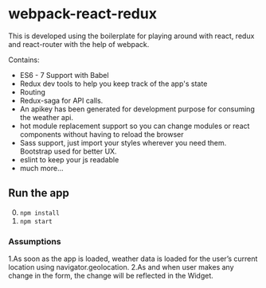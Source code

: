 
# webpack-react-redux
This is developed using the boilerplate for playing around with react, redux and react-router with the help of webpack.

Contains: 

* ES6 - 7 Support with Babel
* Redux dev tools to help you keep track of the app's state
* Routing
* Redux-saga for API calls.
* An apikey has been generated for development purpose for consuming the weather api.
* hot module replacement support so you can change modules or react components without having to reload the browser
* Sass support, just import your styles wherever you need them. Bootstrap used for better UX.
* eslint to keep your js readable
* much more...



## Run the app

0. ```npm install```
0. ```npm start```


### Assumptions

1.As soon as the app is loaded, weather data is loaded for the user’s current location using navigator.geolocation.
2.As and when user makes any change in the form, the change will be reflected in the Widget.

